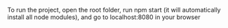 To run the project, open the root folder, run npm start (it will automatically install all node modules), and go to localhost:8080 in your browser
